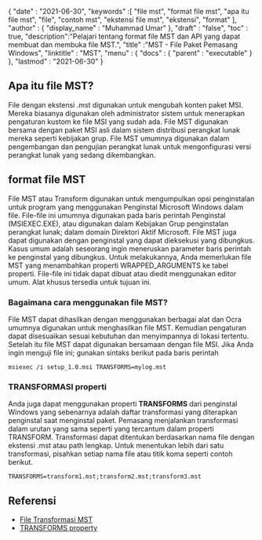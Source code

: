 {
  "date" : "2021-06-30",
  "keywords" :[ "file mst", "format file mst", "apa itu file mst", "file", "contoh mst", "ekstensi file mst", "ekstensi", "format" ],
  "author" : {
    "display_name" : "Muhammad Umar"
},
  "draft" : "false",
  "toc" : true,
  "description":"Pelajari tentang format file MST dan API yang dapat membuat dan membuka file MST.",
  "title" :"MST - File Paket Pemasang Windows",
  "linktitle" : "MST",
  "menu" : {
    "docs" : {
      "parent" : "executable"
}
},
  "lastmod" : "2021-06-30"
}

## Apa itu file MST?
File dengan ekstensi .mst digunakan untuk mengubah konten paket MSI. Mereka biasanya digunakan oleh administrator sistem untuk menerapkan pengaturan kustom ke file MSI yang sudah ada. File MST digunakan bersama dengan paket MSI asli dalam sistem distribusi perangkat lunak mereka seperti kebijakan grup. File MST umumnya digunakan dalam pengembangan dan pengujian perangkat lunak untuk mengonfigurasi versi perangkat lunak yang sedang dikembangkan.

## format file MST
File MST atau Transform digunakan untuk mengumpulkan opsi penginstalan untuk program yang menggunakan Penginstal Microsoft Windows dalam file. File-file ini umumnya digunakan pada baris perintah Penginstal (MSIEXEC.EXE), atau digunakan dalam Kebijakan Grup penginstalan perangkat lunak; dalam domain Direktori Aktif Microsoft. File MST juga dapat digunakan dengan penginstal yang dapat dieksekusi yang dibungkus. Kasus umum adalah seseorang ingin meneruskan parameter baris perintah ke penginstal yang dibungkus. Untuk melakukannya, Anda memerlukan file MST yang menambahkan properti WRAPPED_ARGUMENTS ke tabel properti. File-file ini tidak dapat dibuat atau diedit menggunakan editor umum. Alat khusus tersedia untuk tujuan ini.

### Bagaimana cara menggunakan file MST?
File MST dapat dihasilkan dengan menggunakan berbagai alat dan Ocra umumnya digunakan untuk menghasilkan file MST. Kemudian pengaturan dapat disesuaikan sesuai kebutuhan dan menyimpannya di lokasi tertentu. Setelah itu file MST dapat digunakan bersamaan dengan file MSI. Jika Anda ingin menguji file ini; gunakan sintaks berikut pada baris perintah

```
msiexec /i setup_1.0.msi TRANSFORMS=mylog.mst
```
### TRANSFORMASI properti

Anda juga dapat menggunakan properti **TRANSFORMS** dari penginstal Windows yang sebenarnya adalah daftar transformasi yang diterapkan penginstal saat menginstal paket. Pemasang menjalankan transformasi dalam urutan yang sama seperti yang tercantum dalam properti TRANSFORM. Transformasi dapat ditentukan berdasarkan nama file dengan ekstensi .mst atau path lengkap. Untuk menentukan lebih dari satu transformasi, pisahkan setiap nama file atau titik koma seperti contoh berikut.

```
TRANSFORMS=transform1.mst;transform2.mst;transform3.mst
```

## Referensi

* [File Transformasi MST](https://www.exemsi.com/documentation/mst-transformation-files/)
* [TRANSFORMS property](https://learn.microsoft.com/en-us/windows/win32/msi/transforms)


